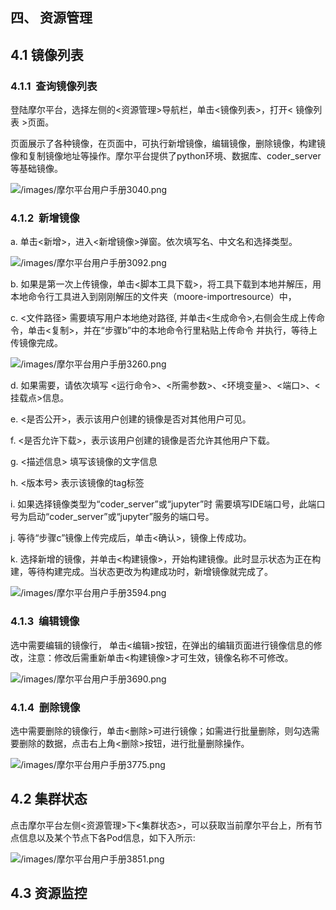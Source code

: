 ## 四、 资源管理

## 4.1 镜像列表

### 4.1.1  查询镜像列表

登陆摩尔平台，选择左侧的<资源管理>导航栏，单击<镜像列表>，打开< 镜像列表 >页面。

页面展示了各种镜像，在页面中，可执行新增镜像，编辑镜像，删除镜像，构建镜像和复制镜像地址等操作。摩尔平台提供了python环境、数据库、coder_server等基础镜像。

![/images/摩尔平台用户手册3040.png](/images/摩尔平台用户手册3040.png)

### 4.1.2  新增镜像

a. 单击<新增>，进入<新增镜像>弹窗。依次填写名、中文名和选择类型。

![/images/摩尔平台用户手册3092.png](/images/摩尔平台用户手册3092.png)

b. 如果是第一次上传镜像，单击<脚本工具下载>，将工具下载到本地并解压，用本地命令行工具进入到刚刚解压的文件夹（moore-importresource）中，

c. <文件路径> 需要填写用户本地绝对路径, 并单击<生成命令>,右侧会生成上传命令，单击<复制>，并在“步骤b”中的本地命令行里粘贴上传命令 并执行，等待上传镜像完成。

![/images/摩尔平台用户手册3260.png](/images/摩尔平台用户手册3260.png)

d. 如果需要，请依次填写 <运行命令>、<所需参数>、<环境变量>、<端口>、<挂载点>信息。

e. <是否公开>，表示该用户创建的镜像是否对其他用户可见。

f. <是否允许下载>，表示该用户创建的镜像是否允许其他用户下载。

g. <描述信息> 填写该镜像的文字信息

h. <版本号> 表示该镜像的tag标签

i. 如果选择镜像类型为“coder_server”或“jupyter”时 需要填写IDE端口号，此端口号为启动“coder_server”或“jupyter”服务的端口号。

j. 等待“步骤c”镜像上传完成后，单击<确认>，镜像上传成功。

k. 选择新增的镜像，并单击<构建镜像>，开始构建镜像。此时显示状态为正在构建，等待构建完成。当状态更改为构建成功时，新增镜像就完成了。

![/images/摩尔平台用户手册3594.png](/images/摩尔平台用户手册3594.png)

### 4.1.3  编辑镜像

选中需要编辑的镜像行， 单击<编辑>按钮，在弹出的编辑页面进行镜像信息的修改，注意：修改后需重新单击<构建镜像>才可生效，镜像名称不可修改。

![/images/摩尔平台用户手册3690.png](/images/摩尔平台用户手册3690.png)

### 4.1.4  删除镜像

选中需要删除的镜像行，单击<删除>可进行镜像；如需进行批量删除，则勾选需要删除的数据，点击右上角<删除>按钮，进行批量删除操作。

![/images/摩尔平台用户手册3775.png](/images/摩尔平台用户手册3775.png)

## 4.2 集群状态

点击摩尔平台左侧<资源管理>下<集群状态>，可以获取当前摩尔平台上，所有节点信息以及某个节点下各Pod信息，如下入所示:

![/images/摩尔平台用户手册3851.png](/images/摩尔平台用户手册3851.png)

## 4.3 资源监控